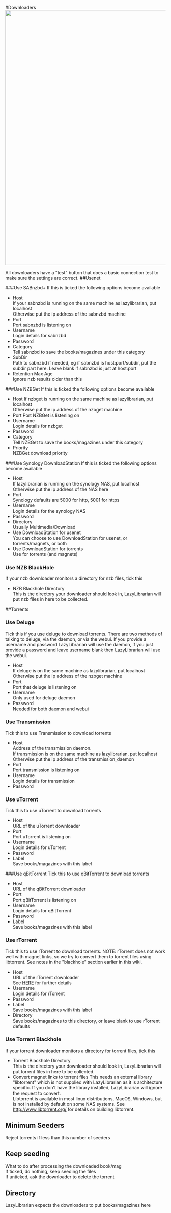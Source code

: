 #Downloaders
<img src="/assets/screenshots/config_downloaders.png" width="800">

All downloaders have a "test" button that does a basic connection test to make sure the settings are correct. 
##Usenet

###Use SABnzbd+
If this is ticked the following options become available

- Host  
If your sabnzbd is running on the same machine as lazylibrarian, put localhost  
Otherwise put the ip address of the sabnzbd machine 
- Port  
Port sabnzbd is listening on
- Username  
Login details for sabnzbd
- Password  
- Category  
Tell sabnzbd to save the books/magazines under this category
- SubDir  
Path to sabnzbd if needed, eg if sabnzbd is host:port/subdir, put the subdir part here.
Leave blank if sabnzbd is just at host:port 
- Retention Max Age  
Ignore nzb results older than this

###Use NZBGet
If this is ticked the following options become available

- Host
If nzbget is running on the same machine as lazylibrarian, put localhost  
Otherwise put the ip address of the nzbget machine
- Port
Port NZBGet is listening on 
- Username  
Login details for nzbget
- Password
- Category  
Tell NZBGet to save the books/magazines under this category
- Priority  
NZBGet download priority
  
###Use Synology DownloadStation
If this is ticked the following options become available

- Host  
If lazylibrarian is running on the synology NAS, put localhost  
Otherwise put the ip address of the NAS here
- Port  
Synology defaults are 5000 for http, 5001 for https
- Username  
Login details for the synology NAS
- Password
- Directory  
Usually Multimedia/Download
- Use DownloadStation for usenet  
You can choose to use DownloadStation for usenet, or torrents/magnets, or both
- Use DownloadStation for torrents  
Use for torrents (and magnets)
  
### Use NZB BlackHole
If your nzb downloader monitors a directory for nzb files, tick this 
- NZB Blackhole Directory  
This is the directory your downloader should look in, LazyLibrarian will
put nzb files in here to be collected.

##Torrents

### Use Deluge
Tick this if you use deluge to download torrents.  There are two methods of talking to deluge,  via the daemon,  or via the webui. If you provide a username and password LazyLibrarian will use the daemon, if you just provide a password and leave username blank then LazyLibrarian will use the webui.  

- Host  
If deluge is on the same machine as lazylibrarian, put localhost  
Otherwise put the ip address of the nzbget machine
- Port  
Port that deluge is listening on
- Username  
Only used for deluge daemon
- Password  
Needed for both daemon and webui

### Use Transmission
Tick this to use Transmission to download torrents

- Host  
Address of the transmission daemon.  
If transmission is on the same machine as lazylibrarian, put localhost  
Otherwise put the ip address of the transmission_daemon  
- Port  
Port transmission is listening on  
- Username  
Login details for transmission
- Password

### Use uTorrent
Tick this to use uTorrent to download torrents

- Host  
URL of the uTorrent downloader  
- Port  
Port uTorrent is listening on
- Username  
Login details for uTorrent
- Password  
- Label  
Save books/magazines with this label

###Use qBitTorrent
Tick this to use qBitTorrent to download torrents

- Host  
URL of the qBitTorrent downloader  
- Port  
Port qBitTorrent is listening on
- Username  
Login details for qBitTorrent
- Password  
- Label  
Save books/magazines with this label

### Use rTorrent
Tick this to use rTorrent to download torrents. NOTE: rTorrent does not work well with magnet links, so we try to convert them to torrent files using libtorrent. See notes in the "blackhole" section earlier in this wiki.

- Host  
URL of the rTorrent downloader  
See [HERE](config_rtorrent.md) for further details  
- Username  
Login details for rTorrent
- Password  
- Label  
Save books/magazines with this label
- Directory  
Save books/magazines to this directory, or leave blank to use rTorrent defaults

### Use Torrent Blackhole
If your torrent downloader monitors a directory for torrent files, tick this
- Torrent Blackhole Directory  
This is the directory your downloader should look in, LazyLibrarian will
put torrent files in here to be collected.
- Convert magnet links to torrent files
This needs an external library "libtorrent" which is not supplied with LazyLibrarian as it is architecture specific. If you don't have the library installed, LazyLibrarian will ignore the request to convert.  
Libtorrent is available in most linux distributions, MacOS, Windows, but is not installed by default on some NAS systems. See http://www.libtorrent.org/ for details on building libtorrent.

## Minimum Seeders  
Reject torrents if less than this number of seeders
## Keep seeding
What to do after processing the downloaded book/mag  
If ticked, do nothing, keep seeding the files  
If unticked, ask the downloader to delete the torrent
## Directory  
LazyLibrarian expects the downloaders to put books/magazines here
